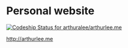# Personal website

[ ![Codeship Status for arthuralee/arthurlee.me](https://codeship.com/projects/a2f61eb0-cc5d-0132-ccb8-6a645e733421/status?branch=master)](https://codeship.com/projects/76011)

http://arthurlee.me
